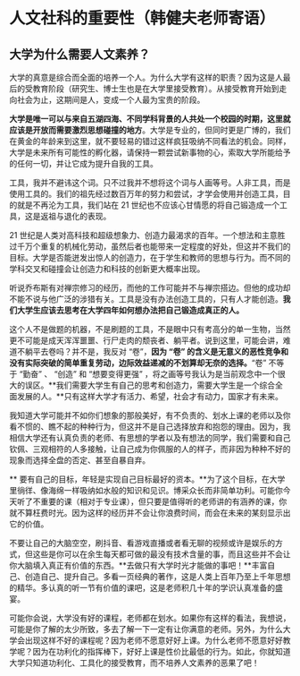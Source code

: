 # 人文社科的重要性（韩健夫老师寄语）

## 大学为什么需要人文素养？

大学的真意是综合而全面的培养一个人。为什么大学有这样的职责？因为这是人最后的受教育阶段（研究生、博士生也是在大学里接受教育）。从接受教育开始到走向社会为止，这期间是人，变成一个人最为宝贵的阶段。

**大学是唯一可以与来自五湖四海、不同学科背景的人共处一个校园的时期，这里就应该是开放而需要激烈思想碰撞的地方**。大学是专业的，但同时更是广博的，我们在黄金的年龄来到这里，就不要轻易的错过这样疯狂吸纳不同看法的机会。同样，大学是未来所有可能性的孵化器，请保持一颗尝试新事物的心，索取大学所能给予的任何一切，并让它成为提升自我的工具。

工具，我并不避讳这个词。只不过我并不想将这个词与人画等号。人非工具，而是使用工具的。我们的祖先经过数百万年的努力和尝试，才学会使用并创造工具，目的就是不再沦为工具，我们站在 21 世纪也不应该心甘情愿的将自己锻造成一个工具，这是返祖与退化的表现。

21 世纪是人类对高科技和超级想象力、创造力最渴求的百年。一个想法和主意胜过千万个重复的机械化劳动，虽然后者也能带来一定程度的好处，但这并不我们的目标。大学是否能迸发出惊人的创造力，在于学生和教师的思想与行为。而不同的学科交叉和碰撞会让创造力和科技的创新更大概率出现。

听说乔布斯有对禅宗修习的经历，而他的工作可能并不与禅宗搭边。但他的成功却不能不说与他广泛的涉猎有关。工具是没有办法创造工具的，只有人才能创造。**我们大学生应该去思考在大学四年如何想办法把自己锻造成真正的人。**

这个人不是做题的机器，不是刷题的工具，不是眼中只有考高分的单一生物，当然更不可能是成天浑浑噩噩、行尸走肉的颓丧者、躺平者。说到这里，可能会讲，难道不躺平去卷吗？并不是，我反对 “卷”，**因为 “卷” 的含义是无意义的恶性竞争和没有实际突破的简单重复劳动，边际效益递减的不划算却无奈的选择。**“卷” 不等于 “勤奋” 、 “创造” 和 “想要变得更强” ，将之画等号我认为是当前观念中一个很大的误区。**我们需要大学生有自己的思考和创造力，需要大学生是一个综合全面发展的人。**只有这样大学才有活力、希望，社会才有动力，国家才有未来。

我知道大学可能并不如你们想象的那般美好，有不负责的、划水上课的老师以及你看不惯的、瞧不起的种种行为，但这并不是自己选择放弃和抱怨的理由。因为，我相信大学还有认真负责的老师、有思想的学者以及有想法的同学，我们需要和自己钦佩、三观相符的人多接触，让自己成为你佩服的人的样子，而非因为种种不好的现象而选择全盘的否定、甚至自暴自弃。

** 要有自己的目标，年轻是实现自己目标最好的资本。**为了这个目标，在大学里徜徉、像海绵一样吸纳如水般的知识和见识。博采众长而非简单功利。可能你今天听了不重要的课（相对于专业课），但只要是值得听的老师讲的有涵养的课，你就不算枉费时光。因为这样的经历并不会让你浪费时间，而会在未来的某刻显示出它的价值。

不要让自己的大脑空空，刷抖音、看游戏直播或者看无聊的视频或许是娱乐的方式，但这些是你可以在余生每天都可做的最没有技术含量的事，而且这些并不会让你大脑填入真正有价值的东西。**去做只有大学时光才能做的事吧！**丰富自己、创造自己、提升自己。多看一页经典的著作，这是人类上百年乃至上千年思想的精华。多认真的听一节有价值的课吧，这是老师积几十年的学识认真准备的盛宴。

可能你会说，大学没有好的课程，老师都在划水。如果你有这样的看法，我想说，可能是你了解的太少所致，多去了解一下一定有让你满意的老师。另外，为什么大学会出现这样不好的课程呢？因为老师不愿意好好上课。为什么老师不愿意好好教学呢？因为在功利化的指挥棒下，好好上课是性价比最低的行为。如此，你就知道大学只知道功利化、工具化的接受教育，而不培养人文素养的恶果了吧！
